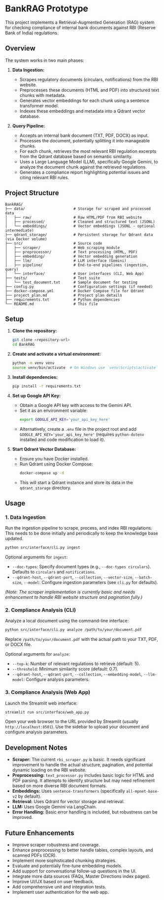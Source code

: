 # BankRAG Prototype

This project implements a Retrieval-Augmented Generation (RAG) system for checking compliance of internal bank documents against RBI (Reserve Bank of India) regulations.

## Overview

The system works in two main phases:

1.  **Data Ingestion:**
    *   Scrapes regulatory documents (circulars, notifications) from the RBI website.
    *   Preprocesses these documents (HTML and PDF) into structured text chunks with metadata.
    *   Generates vector embeddings for each chunk using a sentence transformer model.
    *   Indexes these embeddings and metadata into a Qdrant vector database.

2.  **Query Pipeline:**
    *   Accepts an internal bank document (TXT, PDF, DOCX) as input.
    *   Processes the document, potentially splitting it into manageable chunks.
    *   For each chunk, retrieves the most relevant RBI regulation excerpts from the Qdrant database based on semantic similarity.
    *   Uses a Large Language Model (LLM), specifically Google Gemini, to analyze the document chunk against the retrieved regulations.
    *   Generates a compliance report highlighting potential issues and citing relevant RBI rules.

## Project Structure

```
BankRAG/
├── data/                      # Storage for scraped and processed data
│   ├── raw/                   # Raw HTML/PDF from RBI website
│   ├── processed/             # Cleaned and structured text (JSONL)
│   └── embeddings/            # Vector embeddings (JSONL - optional intermediate)
├── qdrant_storage/            # Persistent storage for Qdrant data (via Docker volume)
├── src/                       # Source code
│   ├── scraper/               # Web scraping module
│   ├── preprocessor/          # Text processing (HTML, PDF)
│   ├── embedding/             # Vector embedding generation
│   ├── llm/                   # LLM interface (Gemini)
│   ├── pipeline/              # End-to-end pipelines (ingestion, query)
│   └── interface/             # User interfaces (CLI, Web App)
├── tests/                     # Test suite
│   └── test_document.txt      # Sample document for testing
├── config.py                  # Configuration settings (if needed)
├── docker-compose.yml         # Docker Compose file for Qdrant
├── project_plan.md            # Project plan details
├── requirements.txt           # Python dependencies
└── README.md                  # This file
```

## Setup

1.  **Clone the repository:**
    ```bash
    git clone <repository-url>
    cd BankRAG
    ```

2.  **Create and activate a virtual environment:**
    ```bash
    python -m venv venv
    source venv/bin/activate  # On Windows use `venv\Scripts\activate`
    ```

3.  **Install dependencies:**
    ```bash
    pip install -r requirements.txt
    ```

4.  **Set up Google API Key:**
    *   Obtain a Google API key with access to the Gemini API.
    *   Set it as an environment variable:
        ```bash
        export GOOGLE_API_KEY='your_api_key_here'
        ```
    *   Alternatively, create a `.env` file in the project root and add `GOOGLE_API_KEY='your_api_key_here'` (requires `python-dotenv` installed and code modification to load it).

5.  **Start Qdrant Vector Database:**
    *   Ensure you have Docker installed.
    *   Run Qdrant using Docker Compose:
        ```bash
        docker-compose up -d
        ```
    *   This will start a Qdrant instance and store its data in the `qdrant_storage` directory.

## Usage

### 1. Data Ingestion

Run the ingestion pipeline to scrape, process, and index RBI regulations. This needs to be done initially and periodically to keep the knowledge base updated.

```bash
python src/interface/cli.py ingest
```

Optional arguments for `ingest`:
*   `--doc-types`: Specify document types (e.g., `--doc-types circulars`). Defaults to `circulars` and `notifications`.
*   `--qdrant-host`, `--qdrant-port`, `--collection`, `--vector-size`, `--batch-size`, `--model`: Configure ingestion parameters (see `cli.py` for defaults).

*(Note: The scraper implementation is currently basic and needs enhancement to handle RBI website structure and pagination fully.)*

### 2. Compliance Analysis (CLI)

Analyze a local document using the command-line interface:

```bash
python src/interface/cli.py analyze /path/to/your/document.pdf 
```

Replace `/path/to/your/document.pdf` with the actual path to your TXT, PDF, or DOCX file.

Optional arguments for `analyze`:
*   `--top-k`: Number of relevant regulations to retrieve (default: 5).
*   `--threshold`: Minimum similarity score (default: 0.7).
*   `--qdrant-host`, `--qdrant-port`, `--collection`, `--embedding-model`, `--llm-model`: Configure analysis parameters.

### 3. Compliance Analysis (Web App)

Launch the Streamlit web interface:

```bash
streamlit run src/interface/web_app.py
```

Open your web browser to the URL provided by Streamlit (usually `http://localhost:8501`). Use the sidebar to upload your document and configure analysis parameters.

## Development Notes

*   **Scraper:** The current `rbi_scraper.py` is basic. It needs significant improvement to handle the actual structure, pagination, and potential dynamic loading on the RBI website.
*   **Preprocessing:** `text_processor.py` includes basic logic for HTML and PDF parsing. It attempts to identify structure but may need refinement based on more diverse RBI document formats.
*   **Embeddings:** Uses `sentence-transformers` (specifically `all-mpnet-base-v2` by default).
*   **Retrieval:** Uses Qdrant for vector storage and retrieval.
*   **LLM:** Uses Google Gemini via LangChain.
*   **Error Handling:** Basic error handling is included, but robustness can be improved.

## Future Enhancements

*   Improve scraper robustness and coverage.
*   Enhance preprocessing to better handle tables, complex layouts, and scanned PDFs (OCR).
*   Implement more sophisticated chunking strategies.
*   Evaluate and potentially fine-tune embedding models.
*   Add support for conversational follow-up questions in the UI.
*   Integrate more data sources (FAQs, Master Directions index pages).
*   Improve UI/UX based on user feedback.
*   Add comprehensive unit and integration tests.
*   Implement user authentication for the web app.